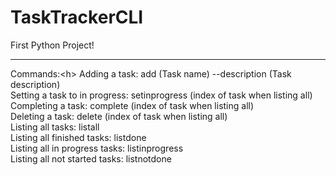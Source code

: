 # TaskTrackerCLI
First Python Project! <hr>
<h>Commands:<h\>
    Adding a task: add (Task name) --description (Task description) <br>
    Setting a task to in progress: setinprogress (index of task when listing all) <br>
    Completing a task: complete (index of task when listing all) <br>
    Deleting a task: delete (index of task when listing all) <br>
    Listing all tasks: listall <br>
    Listing all finished tasks: listdone <br>
    Listing all in progress tasks: listinprogress <br>
    Listing all not started tasks: listnotdone <br>

